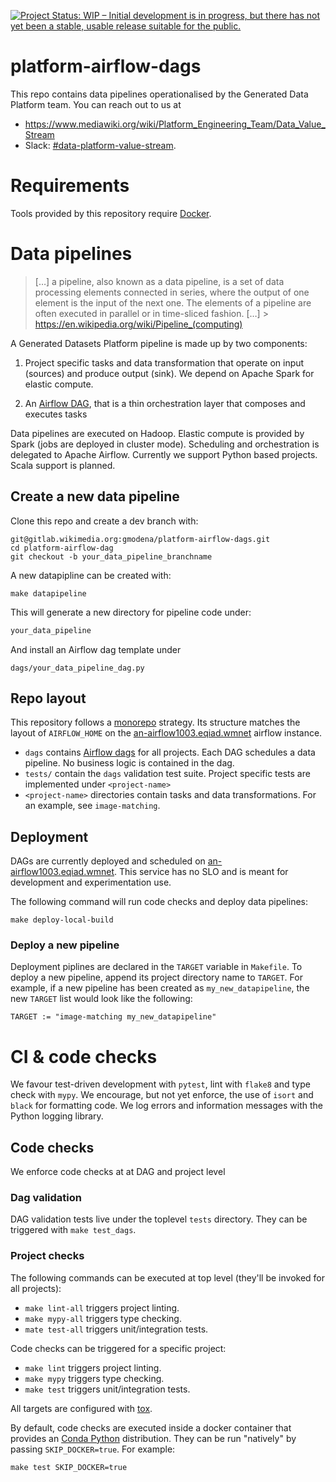 [![Project Status: WIP – Initial development is in progress, but there has not yet been a stable, usable release suitable for the public.](https://www.repostatus.org/badges/latest/wip.svg)](https://www.repostatus.org/#wip)

# platform-airflow-dags

This repo contains data pipelines operationalised by the Generated Data Platform team.
You can reach out to us at
* https://www.mediawiki.org/wiki/Platform_Engineering_Team/Data_Value_Stream
* Slack: [#data-platform-value-stream](https://wikimedia.slack.com/archives/C02BB8L2S5R).

# Requirements

Tools provided by this repository require [Docker](https://www.docker.com/). 

# Data pipelines
> […] a pipeline, also known as a data pipeline, is a set of data processing elements connected in series, where the output of one element is the input of the next one. The elements of a pipeline are often executed in parallel or in time-sliced fashion. […] > https://en.wikipedia.org/wiki/Pipeline_(computing)

A Generated Datasets Platform pipeline is made up by two components:

1. Project specific tasks and data transformation that operate on input (sources) and produce output (sink). We depend on Apache Spark for elastic compute.

2. An [Airflow DAG](https://airflow.apache.org/docs/apache-airflow/stable/concepts/dags.html), that is a thin orchestration layer that composes and executes tasks

Data pipelines are executed on Hadoop. Elastic compute is provided by Spark (jobs are deployed in cluster mode). Scheduling and orchestration is delegated to Apache Airflow. Currently we support Python based projects. Scala support is planned.

## Create a new data pipeline

Clone this repo and create a dev branch with:

```
git@gitlab.wikimedia.org:gmodena/platform-airflow-dags.git
cd platform-airflow-dag
git checkout -b your_data_pipeline_branchname
```

A new datapipline can be created with:
```
make datapipeline
```

This will generate a new directory for pipeline code under:
```bash
your_data_pipeline
```

And install an Airflow dag template under
```
dags/your_data_pipeline_dag.py
```


## Repo layout

This repository follows a [monorepo](https://en.wikipedia.org/wiki/Monorepo) strategy. Its structure matches the layout of `AIRFLOW_HOME` on the [an-airflow1003.eqiad.wmnet](https://wikitech.wikimedia.org/wiki/Analytics/Systems/Airflow#platform_eng) airflow instance.

* `dags` contains [Airflow dags](https://airflow.apache.org/docs/apache-airflow/stable/concepts/dags.html) for all projects. Each DAG schedules a data pipeline. No business logic is contained in the dag.
* `tests/` contain the `dags` validation test suite. Project specific tests are implemented under `<project-name>`
* `<project-name>` directories contain tasks and data transformations. For an example, see `image-matching`.

##  Deployment

DAGs are currently deployed and scheduled on [an-airflow1003.eqiad.wmnet](https://wikitech.wikimedia.org/wiki/Analytics/Systems/Airflow#platform_eng). This service has no SLO and is meant for development and experimentation use.

The following command will run code checks and deploy data pipelines:
```
make deploy-local-build
```
### Deploy a new pipeline

Deployment piplines are declared in the `TARGET` variable in `Makefile`. 
To deploy a new pipeline, append its project directory name to `TARGET`.
For example, if a new pipeline has been created as `my_new_datapipeline`, the new
`TARGET` list would look like the following:

```
TARGET := "image-matching my_new_datapipeline"
```

# CI & code checks

We favour test-driven development with `pytest`, lint with `flake8` and type check with `mypy`. We encourage, but not yet enforce, the use of `isort` and `black` for formatting code. We log errors and information messages with the Python logging library.

## Code checks

We enforce code checks at at DAG and project level

### Dag validation
DAG validation tests live under the toplevel `tests` directory. They can be triggered with
`make test_dags`.

### Project checks

The following commands can be executed at top level (they'll be invoked for all projects):

* `make lint-all` triggers project linting.
* `make mypy-all` triggers type checking.
* `mate test-all` triggers unit/integration tests.

Code checks can be triggered for a specific project:

* `make lint` triggers project linting.
* `make mypy` triggers type checking.
* `make test` triggers unit/integration tests.

All targets are configured with [tox](https://pypi.org/project/tox/).

By default, code checks are executed inside a docker container that provides an [Conda
Python](https://docs.conda.io/en/latest/) distribution. They can be run "natively" by passing `SKIP_DOCKER=true`. For example:
```
make test SKIP_DOCKER=true
```

